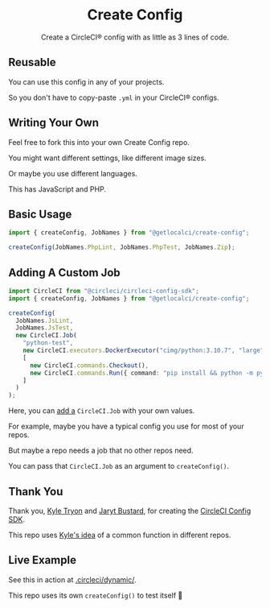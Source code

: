 <div align="center">
<h1>Create Config</h1>
<p>Create a CircleCI® config with as little as 3 lines of code.</p>
</div>

## Reusable
You can use this config in any of your projects.

So you don't have to copy-paste `.yml` in your CircleCI® configs.

## Writing Your Own
Feel free to fork this into your own Create Config repo.

You might want different settings, like different image sizes.

Or maybe you use different languages.

This has JavaScript and PHP.

## Basic Usage
```typescript
import { createConfig, JobNames } from "@getlocalci/create-config";

createConfig(JobNames.PhpLint, JobNames.PhpTest, JobNames.Zip);
```

## Adding A Custom Job
```typescript
import CircleCI from "@circleci/circleci-config-sdk";
import { createConfig, JobNames } from "@getlocalci/create-config";

createConfig(
  JobNames.JsLint,
  JobNames.JsTest,
  new CircleCI.Job(
    "python-test",
    new CircleCI.executors.DockerExecutor("cimg/python:3.10.7", "large"),
    [
      new CircleCI.commands.Checkout(),
      new CircleCI.commands.Run({ command: "pip install && python -m pytest" }),
    ]
  )
);
```

Here, you can [add a](https://getlocalci.com/circleci-config-sdk-tutorial/#last-2-jobs) `CircleCI.Job` with your own values.

For example, maybe you have a typical config you use for most of your repos.

But maybe a repo needs a job that no other repos need.

You can pass that `CircleCI.Job` as an argument to `createConfig()`.

## Thank You
Thank you, [Kyle Tryon](https://github.com/KyleTryon) and [Jaryt Bustard](https://github.com/Jaryt), for creating the [CircleCI Config SDK](https://github.com/CircleCI-Public/circleci-config-sdk-ts).

This repo uses [Kyle's idea](https://circleci.com/blog/config-sdk/) of a common function in different repos.

## Live Example
See this in action at [.circleci/dynamic/](.circleci/dynamic/).

This repo uses its own `createConfig()` to test itself 🤣
